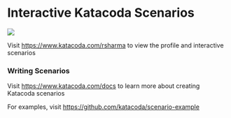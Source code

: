 # Interactive Katacoda Scenarios

[![](http://shields.katacoda.com/katacoda/rsharma/count.svg)](https://www.katacoda.com/rsharma "Get your profile on Katacoda.com")

Visit https://www.katacoda.com/rsharma to view the profile and interactive scenarios

### Writing Scenarios
Visit https://www.katacoda.com/docs to learn more about creating Katacoda scenarios

For examples, visit https://github.com/katacoda/scenario-example
